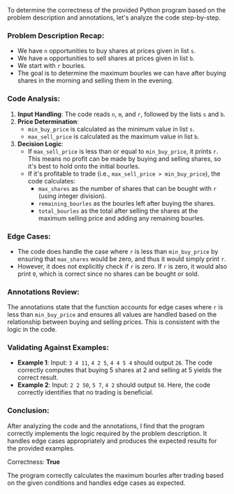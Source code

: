 To determine the correctness of the provided Python program based on the problem description and annotations, let's analyze the code step-by-step.

### Problem Description Recap:
- We have `n` opportunities to buy shares at prices given in list `s`.
- We have `m` opportunities to sell shares at prices given in list `b`.
- We start with `r` bourles.
- The goal is to determine the maximum bourles we can have after buying shares in the morning and selling them in the evening.

### Code Analysis:
1. **Input Handling**: The code reads `n`, `m`, and `r`, followed by the lists `s` and `b`.
2. **Price Determination**:
   - `min_buy_price` is calculated as the minimum value in list `s`.
   - `max_sell_price` is calculated as the maximum value in list `b`.
3. **Decision Logic**:
   - If `max_sell_price` is less than or equal to `min_buy_price`, it prints `r`. This means no profit can be made by buying and selling shares, so it's best to hold onto the initial bourles.
   - If it's profitable to trade (i.e., `max_sell_price > min_buy_price`), the code calculates:
     - `max_shares` as the number of shares that can be bought with `r` (using integer division).
     - `remaining_bourles` as the bourles left after buying the shares.
     - `total_bourles` as the total after selling the shares at the maximum selling price and adding any remaining bourles.

### Edge Cases:
- The code does handle the case where `r` is less than `min_buy_price` by ensuring that `max_shares` would be zero, and thus it would simply print `r`.
- However, it does not explicitly check if `r` is zero. If `r` is zero, it would also print `0`, which is correct since no shares can be bought or sold.

### Annotations Review:
The annotations state that the function accounts for edge cases where `r` is less than `min_buy_price` and ensures all values are handled based on the relationship between buying and selling prices. This is consistent with the logic in the code.

### Validating Against Examples:
- **Example 1**: Input: `3 4 11`, `4 2 5`, `4 4 5 4` should output `26`. The code correctly computes that buying 5 shares at 2 and selling at 5 yields the correct result.
- **Example 2**: Input: `2 2 50`, `5 7`, `4 2` should output `50`. Here, the code correctly identifies that no trading is beneficial.

### Conclusion:
After analyzing the code and the annotations, I find that the program correctly implements the logic required by the problem description. It handles edge cases appropriately and produces the expected results for the provided examples.

Correctness: **True**

The program correctly calculates the maximum bourles after trading based on the given conditions and handles edge cases as expected.